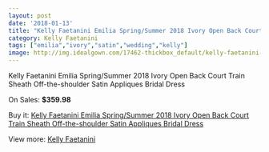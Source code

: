 ```yaml
---
layout: post
date: '2018-01-13'
title: "Kelly Faetanini Emilia Spring/Summer 2018 Ivory Open Back Court Train Sheath Off-the-shoulder Satin Appliques Bridal Dress"
category: Kelly Faetanini
tags: ["emilia","ivory","satin","wedding","kelly"]
image: http://img.idealgown.com/17462-thickbox_default/kelly-faetanini-emilia-spring-summer-2018-ivory-open-back-court-train-sheath-off-the-shoulder-satin-appliques-bridal-dress.jpg
---
```

Kelly Faetanini Emilia Spring/Summer 2018 Ivory Open Back Court Train Sheath Off-the-shoulder Satin Appliques Bridal Dress

On Sales: **$359.98**
<a href="https://www.idealgown.com/en/kelly-faetanini/6844-kelly-faetanini-emilia-spring-summer-2018-ivory-open-back-court-train-sheath-off-the-shoulder-satin-appliques-bridal-dress.html"><amp-img layout="responsive" width="600" height="600" src="//img.idealgown.com/17462-thickbox_default/kelly-faetanini-emilia-spring-summer-2018-ivory-open-back-court-train-sheath-off-the-shoulder-satin-appliques-bridal-dress.jpg" alt="Kelly Faetanini Emilia Spring/Summer 2018 Ivory Open Back Court Train Sheath Off-the-shoulder Satin Appliques Bridal Dress 0" /></a>
<a href="https://www.idealgown.com/en/kelly-faetanini/6844-kelly-faetanini-emilia-spring-summer-2018-ivory-open-back-court-train-sheath-off-the-shoulder-satin-appliques-bridal-dress.html"><amp-img layout="responsive" width="600" height="600" src="//img.idealgown.com/17465-thickbox_default/kelly-faetanini-emilia-spring-summer-2018-ivory-open-back-court-train-sheath-off-the-shoulder-satin-appliques-bridal-dress.jpg" alt="Kelly Faetanini Emilia Spring/Summer 2018 Ivory Open Back Court Train Sheath Off-the-shoulder Satin Appliques Bridal Dress 1" /></a>
<a href="https://www.idealgown.com/en/kelly-faetanini/6844-kelly-faetanini-emilia-spring-summer-2018-ivory-open-back-court-train-sheath-off-the-shoulder-satin-appliques-bridal-dress.html"><amp-img layout="responsive" width="600" height="600" src="//img.idealgown.com/17464-thickbox_default/kelly-faetanini-emilia-spring-summer-2018-ivory-open-back-court-train-sheath-off-the-shoulder-satin-appliques-bridal-dress.jpg" alt="Kelly Faetanini Emilia Spring/Summer 2018 Ivory Open Back Court Train Sheath Off-the-shoulder Satin Appliques Bridal Dress 2" /></a>
<a href="https://www.idealgown.com/en/kelly-faetanini/6844-kelly-faetanini-emilia-spring-summer-2018-ivory-open-back-court-train-sheath-off-the-shoulder-satin-appliques-bridal-dress.html"><amp-img layout="responsive" width="600" height="600" src="//img.idealgown.com/17463-thickbox_default/kelly-faetanini-emilia-spring-summer-2018-ivory-open-back-court-train-sheath-off-the-shoulder-satin-appliques-bridal-dress.jpg" alt="Kelly Faetanini Emilia Spring/Summer 2018 Ivory Open Back Court Train Sheath Off-the-shoulder Satin Appliques Bridal Dress 3" /></a>

Buy it: [Kelly Faetanini Emilia Spring/Summer 2018 Ivory Open Back Court Train Sheath Off-the-shoulder Satin Appliques Bridal Dress](https://www.idealgown.com/en/kelly-faetanini/6844-kelly-faetanini-emilia-spring-summer-2018-ivory-open-back-court-train-sheath-off-the-shoulder-satin-appliques-bridal-dress.html "Kelly Faetanini Emilia Spring/Summer 2018 Ivory Open Back Court Train Sheath Off-the-shoulder Satin Appliques Bridal Dress")

View more: [Kelly Faetanini](https://www.idealgown.com/en/117-kelly-faetanini "Kelly Faetanini")